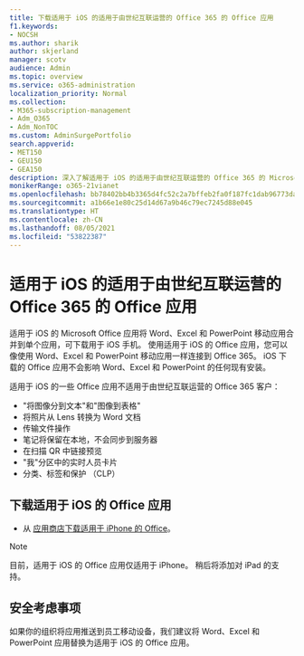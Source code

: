 ```yaml
---
title: 下载适用于 iOS 的适用于由世纪互联运营的 Office 365 的 Office 应用
f1.keywords:
- NOCSH
ms.author: sharik
author: skjerland
manager: scotv
audience: Admin
ms.topic: overview
ms.service: o365-administration
localization_priority: Normal
ms.collection:
- M365-subscription-management
- Adm_O365
- Adm_NonTOC
ms.custom: AdminSurgePortfolio
search.appverid:
- MET150
- GEU150
- GEA150
description: 深入了解适用于 iOS 的适用于由世纪互联运营的 Office 365 的 Microsoft Office 应用以及如何为中国客户下载该应用。
monikerRange: o365-21vianet
ms.openlocfilehash: bb78402bb4b3365d4fc52c2a7bffeb2fa0f187fc1dab96773da80695832264df
ms.sourcegitcommit: a1b66e1e80c25d14d67a9b46c79ec7245d88e045
ms.translationtype: HT
ms.contentlocale: zh-CN
ms.lasthandoff: 08/05/2021
ms.locfileid: "53822387"
---
```

# <a name="office-app-for-ios-for-office-365-operated-by-21vianet"></a>适用于 iOS 的适用于由世纪互联运营的 Office 365 的 Office 应用

适用于 iOS 的 Microsoft Office 应用将 Word、Excel 和 PowerPoint 移动应用合并到单个应用，可下载用于 iOS 手机。 使用适用于 iOS 的 Office 应用，您可以像使用 Word、Excel 和 PowerPoint 移动应用一样连接到 Office 365。 iOS 下载的 Office 应用不会影响 Word、Excel 和 PowerPoint 的任何现有安装。

适用于 iOS 的一些 Office 应用不适用于由世纪互联运营的 Office 365 客户：

- "将图像分到文本"和"图像到表格" 
- 将照片从 Lens 转换为 Word 文档 
- 传输文件操作 
- 笔记将保留在本地，不会同步到服务器
- 在扫描 QR 中链接预览
- "我"分区中的实时人员卡片
- 分类、标签和保护 （CLP）


## <a name="download-the-office-app-for-ios"></a>下载适用于 iOS 的 Office 应用

- 从 [应用商店下载适用于 iPhone 的 Office](https://products.office.com/mobile/office?rtc=2)。 

> [!NOTE]
> 目前，适用于 iOS 的 Office 应用仅适用于 iPhone。 稍后将添加对 iPad 的支持。 

## <a name="security-considerations"></a>安全考虑事项

如果你的组织将应用推送到员工移动设备，我们建议将 Word、Excel 和 PowerPoint 应用替换为适用于 iOS 的 Office 应用。  



